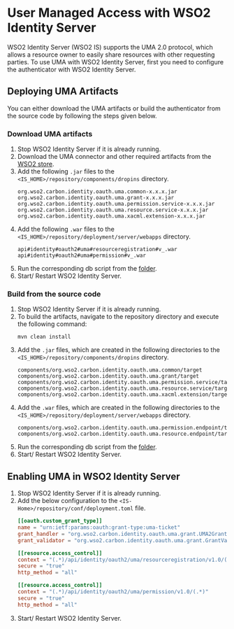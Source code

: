 # User Managed Access with WSO2 Identity Server

WSO2 Identity Server (WSO2 IS) supports the UMA 2.0 protocol, which allows a resource owner to easily share resources with other requesting parties. To use UMA with WSO2 Identity Server, first you need to configure the authenticator with WSO2 Identity Server.

## Deploying UMA Artifacts

You can either download the UMA artifacts or build the authenticator from the source code by following the steps given below.

### Download UMA artifacts
1. Stop WSO2 Identity Server if it is already running.
2. Download the UMA connector and other required artifacts from the [WSO2 store](https://store.wso2.com/store/assets/isconnector/list).
3. Add the following `.jar` files to the `<IS_HOME>/repository/components/dropins` directory.
    ```
    org.wso2.carbon.identity.oauth.uma.common-x.x.x.jar
    org.wso2.carbon.identity.oauth.uma.grant-x.x.x.jar
    org.wso2.carbon.identity.oauth.uma.permission.service-x.x.x.jar
    org.wso2.carbon.identity.oauth.uma.resource.service-x.x.x.jar
    org.wso2.carbon.identity.oauth.uma.xacml.extension-x.x.x.jar
    ```
4. Add the following `.war` files to the `<IS_HOME>/repository/deployment/server/webapps` directory.
    ```
    api#identity#oauth2#uma#resourceregistration#v_.war
    api#identity#oauth2#uma#permission#v_.war
    ```
5. Run the corresponding db script from the [folder](../features/org.wso2.carbon.identity.oauth.uma.server.feature/resources/dbscripts).
6. Start/ Restart WSO2 Identity Server.

### Build from the source code
   1. Stop WSO2 Identity Server if it is already running.
   2. To build the artifacts, navigate to the repository directory and execute the following command:
      ```
      mvn clean install
      ```
   3. Add the `.jar` files, which are created in the following directories to the `<IS_HOME>/repository/components/dropins` directory.
      ```
      components/org.wso2.carbon.identity.oauth.uma.common/target
      components/org.wso2.carbon.identity.oauth.uma.grant/target
      components/org.wso2.carbon.identity.oauth.uma.permission.service/target
      components/org.wso2.carbon.identity.oauth.uma.resource.service/target
      components/org.wso2.carbon.identity.oauth.uma.xacml.extension/target
      ```
   4. Add the `.war` files, which are created in the following directories to the `<IS_HOME>/repository/deployment/server/webapps` directory.
      ```
      components/org.wso2.carbon.identity.oauth.uma.permission.endpoint/target
      components/org.wso2.carbon.identity.oauth.uma.resource.endpoint/target 
      ```
   5. Run the corresponding db script from the [folder](../features/org.wso2.carbon.identity.oauth.uma.server.feature/resources/dbscripts).
   6. Start/ Restart WSO2 Identity Server.

## Enabling UMA in WSO2 Identity Server

1. Stop WSO2 Identity Server if it is already running.
2. Add the below configuration to the `<IS-Home>/repository/conf/deployment.toml` file.
    ```toml
    [[oauth.custom_grant_type]]
    name = "urn:ietf:params:oauth:grant-type:uma-ticket"
    grant_handler = "org.wso2.carbon.identity.oauth.uma.grant.UMA2GrantHandler"
    grant_validator = "org.wso2.carbon.identity.oauth.uma.grant.GrantValidator"

    [[resource.access_control]]
    context = "(.*)/api/identity/oauth2/uma/resourceregistration/v1.0/(.*)"
    secure = "true"
    http_method = "all"

    [[resource.access_control]]
    context = "(.*)/api/identity/oauth2/uma/permission/v1.0/(.*)"
    secure = "true"
    http_method = "all"
    ```
3. Start/ Restart WSO2 Identity Server.


